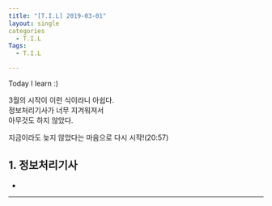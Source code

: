 ```yaml
---
title: "[T.I.L] 2019-03-01"
layout: single
categories
  - T.I.L
Tags:
  - T.I.L

---
```

Today I learn :)

3월의 시작이 이런 식이라니 아쉽다.  
정보처리기사가 너무 지겨워져서  
아무것도 하지 않았다.  

지금이라도 늦지 않았다는 마음으로 다시 시작!(20:57)    

## 1. 정보처리기사  
* 
                   

  
***  